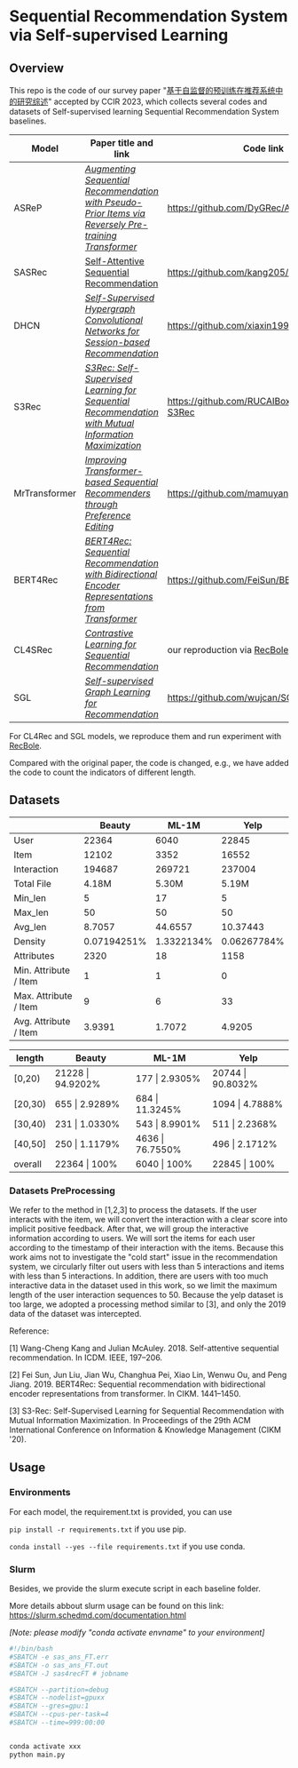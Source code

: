 # Sequential Recommendation System via Self-supervised Learning

## Overview
This repo is the code of our survey paper "[基于自监督的预训练在推荐系统中的研究综述](https://github.com/nancheng58/Self-supervised-learning-for-Sequential-Recommender-Systems/blob/main/%E5%9F%BA%E4%BA%8E%E8%87%AA%E7%9B%91%E7%9D%A3%E7%9A%84%E9%A2%84%E8%AE%AD%E7%BB%83%E5%9C%A8%E6%8E%A8%E8%8D%90%E7%B3%BB%E7%BB%9F%E4%B8%AD%E7%9A%84%E7%A0%94%E7%A9%B6%E7%BB%BC%E8%BF%B0.pdf)" accepted by CCIR 2023, which collects several codes and datasets of Self-supervised learning Sequential Recommendation System baselines.

| **Model**     | Paper title and link                                         | Code link                                                    | **Topic**      | From      |
| ------------- | ------------------------------------------------------------ | ------------------------------------------------------------ | -------------- | --------- |
| ASReP         | *[Augmenting Sequential Recommendation with Pseudo-Prior Items via Reversely Pre-training Transformer](https://arxiv.org/abs/2105.00522)* | https://github.com/DyGRec/ASReP                              | Sequential Recommendation | SIGIR2021 |
| SASRec        | [Self-Attentive Sequential Recommendation](https://cseweb.ucsd.edu/~jmcauley/pdfs/icdm18.pdf) | https://github.com/kang205/SASRec                            | Sequential Recommendation | ICDM2018  |
| DHCN          | *[Self-Supervised Hypergraph Convolutional Networks for Session-based Recommendation](https://arxiv.org/abs/2012.06852)* | https://github.com/xiaxin1998/DHCN                           | Session Recommendation    | AAAI2021  |
| S3Rec         | *[S3Rec: Self-Supervised Learning for Sequential Recommendation with Mutual Information Maximization](https://arxiv.org/abs/2008.07873)* | https://github.com/RUCAIBox/CIKM2020-S3Rec                   | Sequential Recommendation | CIKM2020  |
| MrTransformer | *[Improving Transformer-based Sequential Recommenders through Preference Editing](https://arxiv.org/abs/2106.12120)* | https://github.com/mamuyang/MrTransformer                    | Sequential Recommendation | TOIS2022     |
| BERT4Rec      | *[BERT4Rec: Sequential Recommendation with Bidirectional Encoder Representations from Transformer](https://arxiv.org/abs/1904.06690)* | https://github.com/FeiSun/BERT4Rec                           | Sequential Recommendation | CIKM2019  |
| CL4SRec       | *[Contrastive Learning for Sequential Recommendation](https://arxiv.org/abs/2010.14395)* | our reproduction via [RecBole](https://github.com/RUCAIBox/RecBole) and [DuoRec](https://github.com/RuihongQiu/DuoRec)| Sequential Recommendation | ICDE2022     |
| SGL           | *[Self-supervised Graph Learning for Recommendation](https://arxiv.org/abs/2010.10783)* | https://github.com/wujcan/SGL                                | Session Recommendation    | SIGIR2021 |

For CL4Rec and SGL models, we reproduce them and run experiment with [RecBole](https://github.com/RUCAIBox/RecBole).

Compared with the original paper, the code is changed, e.g., we have added the code to count the indicators of different length.

## Datasets


|                       | Beauty      | ML-1M      | Yelp        |
| --------------------- | ----------- | ---------- | ----------- |
| User                  | 22364       | 6040       | 22845       |
| Item                  | 12102       | 3352       | 16552       |
| Interaction           | 194687      | 269721     | 237004      |
| Total File            | 4.18M       | 5.30M      | 5.19M       |
| Min_len               | 5           | 17         | 5           |
| Max_len               | 50          | 50         | 50          |
| Avg_len               | 8.7057      | 44.6557    | 10.37443    |
| Density               | 0.07194251% | 1.3322134% | 0.06267784% |
| Attributes            | 2320        | 18         | 1158        |
| Min. Attribute / Item | 1           | 1          | 0           |
| Max. Attribute / Item | 9           | 6          | 33          |
| Avg. Attribute / Item | 3.9391      | 1.7072     | 4.9205      |

| length  | Beauty            | ML-1M            | Yelp              |
| ------- | ----------------- | ---------------- | ----------------- |
| [0,20)  | 21228 \| 94.9202% | 177 \| 2.9305%   | 20744 \| 90.8032% |
| [20,30) | 655 \| 2.9289%    | 684 \| 11.3245%  | 1094 \| 4.7888%   |
| [30,40) | 231 \| 1.0330%    | 543 \| 8.9901%   | 511 \| 2.2368%    |
| [40,50] | 250 \| 1.1179%    | 4636 \| 76.7550% | 496 \| 2.1712%    |
| overall | 22364 \| 100%     | 6040 \| 100%     | 22845 \| 100%     |

### Datasets PreProcessing
We refer to the method in [1,2,3] to process the datasets. If the user interacts with the item, we will convert the interaction with a clear score into implicit positive feedback. After that, we will group the interactive information according to users. We will sort the items for each user according to the timestamp of their interaction with the items. Because this work aims not to investigate the "cold start" issue in the recommendation system, we circularly filter out users with less than 5 interactions and items with less than 5 interactions. In addition, there are users with too much interactive data in the dataset used in this work, so we limit the maximum length of the user interaction sequences to 50. Because the yelp dataset is too large, we adopted a processing method similar to [3], and only the 2019 data of the dataset was intercepted. 


Reference:

[1] Wang-Cheng Kang and Julian McAuley. 2018. Self-attentive sequential recommendation. In ICDM. IEEE, 197–206.

[2] Fei Sun, Jun Liu, Jian Wu, Changhua Pei, Xiao Lin, Wenwu Ou, and Peng Jiang. 2019. BERT4Rec: Sequential recommendation with bidirectional encoder representations from transformer. In CIKM. 1441–1450.

[3] S3-Rec: Self-Supervised Learning for Sequential Recommendation with Mutual Information Maximization. In Proceedings of the 29th ACM International Conference on Information & Knowledge Management (CIKM '20).
## Usage

### Environments

For each model, the requirement.txt is provided, you can use

`pip install -r requirements.txt`  if you use pip.

`conda install --yes --file requirements.txt`  if you use conda.

### Slurm

Besides, we provide the slurm execute script in each baseline folder.

More details abbout slurm usage can be found on this link: https://slurm.schedmd.com/documentation.html

*[Note: please modify  "conda activate envname" to your environment]*

```bash
#!/bin/bash
#SBATCH -e sas_ans_FT.err
#SBATCH -o sas_ans_FT.out
#SBATCH -J sas4recFT # jobname

#SBATCH --partition=debug 
#SBATCH --nodelist=gpuxx
#SBATCH --gres=gpu:1
#SBATCH --cpus-per-task=4
#SBATCH --time=999:00:00


conda activate xxx
python main.py 

```

